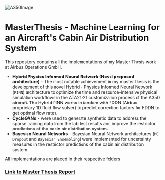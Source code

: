 ![A350Image](https://airbus-h.assetsadobe2.com/is/image/content/dam/channel-specific/website-/products-and-services/aircraft/aircraft_specifications/passengers/A350-900_R.png?wid=1080&fit=constrain,1&fmt=png-alpha)

# MasterThesis - Machine Learning for an Aircraft's Cabin Air Distribution System
This repository contains all the implementations of my Master Thesis work at Airbus Operations GmbH.
 - **Hybrid Physics Informed Neural Network (Novel proposed architecture)** - The most notable achievement in my master thesis is the development of this novel Hybrid - Physics Informed Neural Network (`PINN`) architecture to optimize the time and resource-intensive physical simulation workflows in the ATA21-21 customization process of the A350 aircraft. The Hybrid PINN works in tandem with FDDN (Airbus proprietary 1D fluid flow solver) to predict correction factors for FDDN to get optimal flow rates.
 - **CycleGANs** - were used to generate synthetic data to address the sparse training data from the lab test results and improve the restrictor predictions of the cabin air distribution system.
 - **Bayesian Neural Networks** - Bayesian Neural Network architectures (`MC Dropout` and `Bayesian Ensembling`) were implemented for uncertainty measures in the restrictor predictions of the cabin air distribution system.

All implementations are placed in their respective folders

### [Link to Master Thesis Report](https://oc.cs.uni-saarland.de/owncloud/index.php/s/ojWy3CErirtg5Yc)
